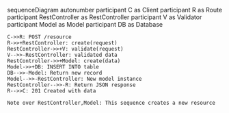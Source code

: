 sequenceDiagram
    autonumber
    participant C as Client
    participant R as Route
    participant RestController as RestController
    participant V as Validator
    participant Model as Model
    participant DB as Database
    
    C->>R: POST /resource
    R->>+RestController: create(request)
    RestController->>+V: validate(request)
    V-->>-RestController: validated data
    RestController->>+Model: create(data)
    Model->>+DB: INSERT INTO table
    DB-->>-Model: Return new record
    Model-->>-RestController: New model instance
    RestController-->>-R: Return JSON response
    R-->>C: 201 Created with data
    
    Note over RestController,Model: This sequence creates a new resource
  